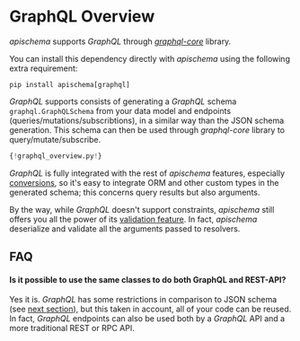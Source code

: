 # GraphQL Overview

*apischema* supports *GraphQL* through [*graphql-core*](https://github.com/graphql-python/graphql-core) library.

You can install this dependency directly with *apischema* using the following extra requirement:
```shell
pip install apischema[graphql]
```

*GraphQL* supports consists of generating a *GraphQL* schema `graphql.GraphQLSchema` from your data model and endpoints (queries/mutations/subscribtions), in a similar way than the JSON schema generation. This schema can then be used through *graphql-core* library to query/mutate/subscribe.

```python
{!graphql_overview.py!}
```

*GraphQL* is fully integrated with the rest of *apischema* features, especially [conversions](../conversions.md), so it's easy to integrate ORM and other custom types in the generated schema; this concerns query results but also arguments.

By the way, while *GraphQL* doesn't support constraints, *apischema* still offers you all the power of its [validation feature](../validation.md). In fact, *apischema* deserialize and validate all the arguments passed to resolvers. 


## FAQ

#### Is it possible to use the same classes to do both GraphQL and REST-API?
Yes it is. *GraphQL* has some restrictions in comparison to JSON schema (see [next section](data_model_and_resolvers.md)), but this taken in account, all of your code can be reused. In fact, *GraphQL* endpoints can also be used both by a *GraphQL* API and a more traditional REST or RPC API.
